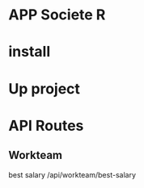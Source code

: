 # APP Societe R

# install

# Up project

# API Routes
## Workteam
best salary 
/api/workteam/best-salary

